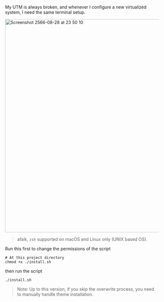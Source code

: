 My UTM is always broken, and whenever I configure a new virtualized system, I need the same terminal setup.

<img width="697" alt="Screenshot 2566-08-28 at 23 50 10" src="https://github.com/ibzzsfw/not-your-zsh/assets/68814521/3a3358e9-075f-4d25-a510-9930dfdb835b">

> afaik, `zsh` supported on macOS and Linux only (UNIX based OS).

Run this first to change the permissions of the script

```
# At this project directory
chmod +x ./install.sh
```

then run the script

```
./install.sh
```

> Note: Up to this version, if you skip the overwrite process, you need to manually handle theme installation.
